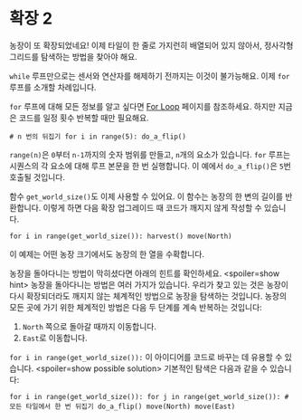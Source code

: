 # 확장 2
농장이 또 확장되었네요! 이제 타일이 한 줄로 가지런히 배열되어 있지 않아서, 정사각형 그리드를 탐색하는 방법을 찾아야 해요.

`while` 루프만으로는 센서와 연산자를 해제하기 전까지는 이것이 불가능해요.
이제 `for` 루프를 소개할 차례입니다.

`for` 루프에 대해 모든 정보를 알고 싶다면 [For Loop](docs/scripting/for.md) 페이지를 참조하세요. 하지만 지금은 코드를 일정 횟수 반복할 때만 필요해요.

`# n 번의 뒤집기
for i in range(5):
	do_a_flip()`

`range(n)`은 `0`부터 `n-1`까지의 숫자 범위를 만들고, `n`개의 요소가 있습니다. `for` 루프는 시퀀스의 각 요소에 대해 루프 본문을 한 번 실행합니다. 이 예에서 `do_a_flip()`은 `5`번 호출될 것입니다.

함수 `get_world_size()`도 이제 사용할 수 있어요. 이 함수는 농장의 한 변의 길이를 반환합니다. 이렇게 하면 다음 확장 업그레이드 때 코드가 깨지지 않게 작성할 수 있습니다.

`for i in range(get_world_size()):
	harvest()
	move(North)`

이 예제는 어떤 농장 크기에서도 농장의 한 열을 수확합니다.

농장을 돌아다니는 방법이 막히셨다면 아래의 힌트를 확인하세요.
<spoiler=show hint> 농장을 돌아다니는 방법은 여러 가지가 있습니다.
우리가 찾고 있는 것은 농장이 다시 확장되더라도 깨지지 않는 체계적인 방법으로 농장을 탐색하는 것입니다.
농장의 모든 곳에 가기 위한 체계적인 방법은 다음 두 단계를 계속 반복하는 것입니다:

1. `North` 쪽으로 돌아갈 때까지 이동합니다.
2. `East`로 이동합니다.

`for i in range(get_world_size()):` 이 아이디어를 코드로 바꾸는 데 유용할 수 있습니다.
</spoiler>
<spoiler=show possible solution> 기본적인 탐색은 다음과 같을 수 있습니다:

`for i in range(get_world_size()):
	for j in range(get_world_size()):
		# 모든 타일에서 한 번 뒤집기
		do_a_flip()
		move(North)
	move(East)`
</spoiler>
